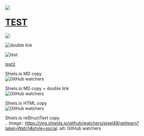<img src="./ico.ico" style="float: left">

# [TEST](folder)
<img src="https://shields.io/github/watchers/Pixel48/getLearn?style=social&link=https://github.com/Pixel48/getLearn/subscribe&link=https://github.com/Pixel48/getLearn/watchers">

![double link](https://shields.io/github/watchers/Pixel48/getLearn?style=social&link=https://github.com/Pixel48/getLearn/subscribe&link=https://github.com/Pixel48/getLearn/watchers)

![test](https://shields.io/github/watchers/Pixel48/getLearn?style=social&link=https://github.com/Pixel48/getLearn/subscribe&link=https://github.com/Pixel48/getLearn/watchers)

[test2](folder/subfolder/)

Shiels.io MD copy  
![GitHub watchers](https://img.shields.io/github/watchers/pixel48/getlearn?label=Watch&style=social)

Shiels.io MD copy + double link  
![GitHub watchers](https://img.shields.io/github/watchers/pixel48/getlearn?label=Watch&style=social&link=https://github.com/Pixel48/getLearn/network&link=https://github.com/Pxiel48/getLearn/watchers)

Shiels.io HTML copy  
<img alt="GitHub watchers" src="https://img.shields.io/github/watchers/pixel48/getlearn?label=Watch&style=social">

Shiels.io reStructText copy  
.. image:: https://img.shields.io/github/watchers/pixel48/getlearn?label=Watch&style=social   :alt: GitHub watchers
